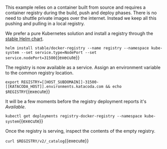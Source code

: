 This example relies on a container built from source and requires a container registry during the build, push and deploy phases. There is no need to shuttle private images over the internet. Instead we keep all this pushing and pulling in a local registry.

We prefer a pure Kubernetes solution and install a registry through the [stable Helm chart](https://github.com/helm/charts/tree/master/stable/docker-registry#docker-registry-helm-chart).

`helm install stable/docker-registry --name registry --namespace kube-system --set service.type=NodePort --set service.nodePort=31500`{{execute}}

The registry is now available as a service. Assign an environment variable to the common registry location.

`export REGISTRY=[[HOST_SUBDOMAIN]]-31500-[[KATACODA_HOST]].environments.katacoda.com && echo $REGISTRY`{{execute}}

It will be a few moments before the registry deployment reports it's _Available_.

`kubectl get deployments registry-docker-registry --namespace kube-system`{{execute}}

Once the registry is serving, inspect the contents of the empty registry.

`curl $REGISTRY/v2/_catalog`{{execute}}